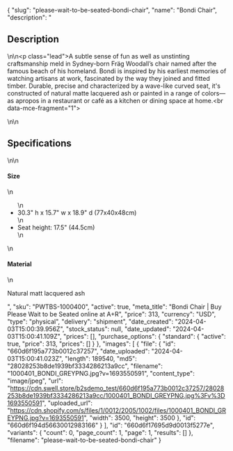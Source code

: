 {
  "slug": "please-wait-to-be-seated-bondi-chair",
  "name": "Bondi Chair",
  "description": "<h2>Description</h2>\n<!-- split -->\n<p class=\"lead\">A subtle sense of fun as well as unstinting craftsmanship meld in Sydney-born Fräg Woodall’s chair named after the famous beach of his homeland. Bondi is inspired by his earliest memories of watching artisans at work, fascinated by the way they joined and fitted timber. Durable, precise and characterized by a wave-like curved seat, it's constructed of natural matte lacquered ash or painted in a range of colors—as apropos in a restaurant or café as a kitchen or dining space at home.<br data-mce-fragment=\"1\"></p>\n<!-- split -->\n<h2>Specifications</h2>\n<!-- split -->\n<h4>Size</h4>\n<ul>\n<li>30.3\" h x 15.7\" w x 18.9\" d (77x40x48cm)</li>\n<li>Seat height: 17.5\" (44.5cm)</li>\n</ul>\n<h4>Material</h4>\n<p><span>Natural matt lacquered ash</span></p>",
  "sku": "PWTBS-1000400",
  "active": true,
  "meta_title": "Bondi Chair | Buy Please Wait to be Seated online at A+R",
  "price": 313,
  "currency": "USD",
  "type": "physical",
  "delivery": "shipment",
  "date_created": "2024-04-03T15:00:39.956Z",
  "stock_status": null,
  "date_updated": "2024-04-03T15:00:41.109Z",
  "prices": [],
  "purchase_options": {
    "standard": {
      "active": true,
      "price": 313,
      "prices": []
    }
  },
  "images": [
    {
      "file": {
        "id": "660d6f195a773b0012c37257",
        "date_uploaded": "2024-04-03T15:00:41.023Z",
        "length": 189540,
        "md5": "28028253b8de1939bf3334286213a9cc",
        "filename": "1000401_BONDI_GREYPNG.jpg?v=1693550591",
        "content_type": "image/jpeg",
        "url": "https://cdn.swell.store/b2sdemo_test/660d6f195a773b0012c37257/28028253b8de1939bf3334286213a9cc/1000401_BONDI_GREYPNG.jpg%3Fv%3D1693550591",
        "uploaded_url": "https://cdn.shopify.com/s/files/1/0012/2005/1002/files/1000401_BONDI_GREYPNG.jpg?v=1693550591",
        "width": 3500,
        "height": 3500
      },
      "id": "660d6f194d56630012983166"
    }
  ],
  "id": "660d6f17695d9d0013f5277e",
  "variants": {
    "count": 0,
    "page_count": 1,
    "page": 1,
    "results": []
  },
  "filename": "please-wait-to-be-seated-bondi-chair"
}
